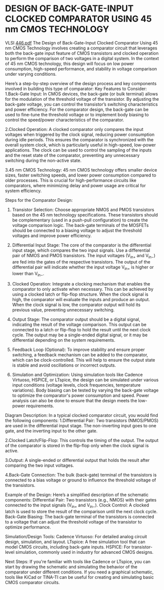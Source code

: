 # DESIGN OF BACK-GATE-INPUT CLOCKED COMPARATOR USING 45 nm CMOS TECHNOLOGY
VLSI
[446.pdf](https://github.com/user-attachments/files/18981718/446.pdf)
The Design of Back-Gate-Input Clocked Comparator Using 45 nm CMOS Technology involves creating a comparator circuit that leverages both the back-gate input feature of CMOS transistors and clocked operation to perform the comparison of two voltages in a digital system. In the context of 45 nm CMOS technology, this design will focus on low power consumption, high-speed performance, and stability in voltage comparison under varying conditions.

Here’s a step-by-step overview of the design process and key components involved in building this type of comparator:
Key Features to Consider:
1.Back-Gate Input:
In CMOS devices, the back-gate (or bulk terminal) allows for the modulation of the threshold voltage of the transistor. By adjusting the back-gate voltage, you can control the transistor’s switching characteristics and power efficiency.
For the comparator design, the back-gate can be used to fine-tune the threshold voltage or to implement body biasing to control the speed/power characteristics of the comparator.

2.Clocked Operation:
A clocked comparator only compares the input voltages when triggered by the clock signal, reducing power consumption during idle periods. This ensures the comparator is synchronized with the overall system clock, which is particularly useful in high-speed, low-power applications.
The clock can be used to control the sampling of the inputs and the reset state of the comparator, preventing any unnecessary switching during the non-active state.

3.45 nm CMOS Technology:
45 nm CMOS technology offers smaller device sizes, faster switching speeds, and lower power consumption compared to older processes. This is crucial for high-performance circuits like comparators, where minimizing delay and power usage are critical for system efficiency.

Steps for the Comparator Design:
1. Transistor Selection:
Choose appropriate NMOS and PMOS transistors based on the 45 nm technology specifications.
These transistors should be complementary (used in a push-pull configuration) to create the voltage comparison logic.
The back-gate terminals of the MOSFETs should be connected to a biasing voltage to adjust the threshold voltages and improve power efficiency.

2. Differential Input Stage:
The core of the comparator is the differential input stage, which compares the two input signals.
Use a differential pair of NMOS and PMOS transistors. The input voltages (V<sub>in+</sub> and V<sub>in−</sub>) are fed into the gates of the respective transistors.
The output of the differential pair will indicate whether the input voltage V<sub>in+</sub> is higher or lower than V<sub>in−</sub>.

3. Clocked Operation:
Integrate a clocking mechanism that enables the comparator to only activate when necessary. This can be achieved by using a clocked latch or flip-flop structure.
When the clock signal is high, the comparator will evaluate the inputs and produce an output. When the clock signal is low, the comparator output will hold its previous value, preventing unnecessary switching.

4. Output Stage:
The comparator output should be a digital signal, indicating the result of the voltage comparison.
This output can be connected to a latch or flip-flop to hold the result until the next clock cycle.
The output may be a single-ended digital signal, or it may be differential depending on the system requirements.

5. Feedback Loop (Optional):
To improve stability and ensure proper switching, a feedback mechanism can be added to the comparator, which can be clock-controlled.
This will help to ensure the output state is stable and avoid oscillations or incorrect outputs.

6. Simulation and Optimization:
Using simulation tools like Cadence Virtuoso, HSPICE, or LTspice, the design can be simulated under various input conditions (voltage levels, clock frequencies, temperature variations).
Body biasing can be tested by varying the back-gate voltage to optimize the comparator's power consumption and speed.
Power analysis can also be done to ensure that the design meets the low-power requirements.

Diagram Description:
In a typical clocked comparator circuit, you would find the following components:
1.Differential Pair:
Two transistors (NMOS/PMOS) are used in the differential input stage. The non-inverting input goes to one gate, and the inverting input to the other gate.

2.Clocked Latch/Flip-Flop:
This controls the timing of the output. The output of the comparator is stored in the flip-flop only when the clock signal is active.

3.Output:
A single-ended or differential output that holds the result after comparing the two input voltages.

4.Back-Gate Connection:
The bulk (back-gate) terminal of the transistors is connected to a bias voltage or ground to influence the threshold voltage of the transistors.

Example of the Design:
Here’s a simplified description of the schematic components:
Differential Pair: Two transistors (e.g., NMOS) with their gates connected to the input signals (V<sub>in+</sub> and V<sub>in−</sub>).
Clock Control: A clocked latch is used to store the result of the comparison until the next clock cycle.
Back-Gate Biasing: The back-gate terminal of the transistors is connected to a voltage that can adjust the threshold voltage of the transistor to optimize performance.

Simulation/Design Tools:
Cadence Virtuoso: For detailed analog circuit design, simulation, and layout.
LTspice: A free simulation tool that can model CMOS circuits, including back-gate inputs.
HSPICE: For transistor-level simulation, commonly used in industry for advanced CMOS designs.

Next Steps:
If you're familiar with tools like Cadence or LTspice, you can start by drawing the schematic and simulating the behavior of the comparator under different conditions.
If you need a graphical schematic, tools like KiCad or TINA-TI can be useful for creating and simulating basic CMOS comparator circuits.
